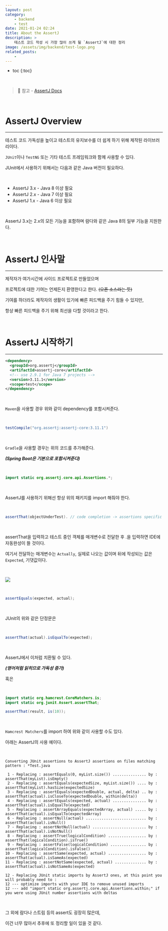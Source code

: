 ```yaml
---
layout: post
category:
    - backend
    - test
date: 2021-01-24 02:24
title: About the AssertJ
description: >
    테스트 코드 작성 시 가장 많이 쓰게 될 `AssertJ`에 대한 정리
image: /assets/img/backend/test-logo.png
related_posts:
    - 
---
```


* toc
{:toc}
  
&nbsp;  

> 📜 참고 - [AssertJ Docs](https://assertj.github.io/doc/)

&nbsp;  

# AssertJ Overview

---

테스트 코드 가독성을 높이고 테스트의 유지보수를 더 쉽게 하기 위해 제작된 라이브러리이다.

`JUnit`이나 `TestNG` 또는 기타 테스트 프레임워크와 함께 사용할 수 있다.

JUnit에서 사용하기 위해서는 다음과 같은 Java 버전이 필요하다.

&nbsp;  

- AssertJ 3.x - Java 8 이상 필요
- AssertJ 2.x - Java 7 이상 필요
- AssertJ 1.x - Java 6 이상 필요

&nbsp;  

AssertJ 3.x는 2.x의 모든 기능을 포함하며 람다와 같은 Java 8의 일부 기능을 지원한다.

&nbsp;  

# AssertJ 인사말

---

제작자가 여가시간에 사이드 프로젝트로 만들었으며

프로젝트에 대한 기여는 언제든지 환영한다고 한다. ~~(오픈 소스라는 뜻)~~

기여를 하더라도 제작자의 생활이 있기에 빠른 피드백을 주기 힘들 수 있지만,

항상 빠른 피드백을 주기 위해 최선을 다할 것이라고 한다.

&nbsp;  

# AssertJ 시작하기

---

```xml
<dependency>
  <groupId>org.assertj</groupId>
  <artifactId>assertj-core</artifactId>
  <!-- use 2.9.1 for Java 7 projects -->
  <version>3.11.1</version>
  <scope>test</scope>
</dependency>
```

&nbsp;  

`Maven`을 사용할 경우 위와 같이 dependency를 포함시켜준다.

&nbsp;  

```groovy
testCompile("org.assertj:assertj-core:3.11.1")
```

&nbsp;  

`Gradle`을 사용할 경우는 위의 코드를 추가해준다.

***(Spring Boot은 기본으로 포함시켜준다)***

&nbsp;  

```java
import static org.assertj.core.api.Assertions.*;
```

&nbsp;  

AssertJ를 사용하기 위해선 항상 위의 패키지를 import 해줘야 한다.

&nbsp;  

```java
assertThat(objectUnderTest). // code completion -> assertions specific to objectUnderTest
```

&nbsp;  

assertThat을 입력하고 테스트 중인 객체를 매개변수로 전달한 후 .을 입력하면 IDE에 자동완성이 뜰 것이다.

여기서 전달하는 매개변수는 `Actually`, 실제로 나오는 값이며 뒤에 작성되는 값은 `Expected`, 기댓값이다.

&nbsp;  

![](https://img1.daumcdn.net/thumb/R1280x0/?scode=mtistory2&fname=https%3A%2F%2Fblog.kakaocdn.net%2Fdn%2FZIy2M%2FbtqUo8SaOZr%2FwtQ0w8RyQLZkqKTFIxjffk%2Fimg.png)

&nbsp;  

```java
assertEquals(expected, actual);
```

&nbsp;  

JUnit의 위와 같은 단정문은

&nbsp;  

```java
assertThat(actual).isEqualTo(expected);
```

&nbsp;  

AssertJ에서 이처럼 치환될 수 있다.

***(영어처럼 읽히므로 가독성 증가)***

혹은

&nbsp;  

```java
import static org.hamcrest.CoreMatchers.is;
import static org.junit.Assert.assertThat;

assertThat(result, is(10));
```

&nbsp;  

`Hamcrest Matchers`를 import 하여 위와 같이 사용할 수도 있다.

아래는 AssertJ의 사용 예이다.

&nbsp;  

```text
Converting JUnit assertions to AssertJ assertions on files matching pattern : *Test.java

 1 - Replacing : assertEquals(0, myList.size()) ............... by : assertThat(myList).isEmpty()
 2 - Replacing : assertEquals(expectedSize, myList.size()) .... by : assertThat(myList).hasSize(expectedSize)
 3 - Replacing : assertEquals(expectedDouble, actual, delta) .. by : assertThat(actual).isCloseTo(expectedDouble, within(delta))
 4 - Replacing : assertEquals(expected, actual) ............... by : assertThat(actual).isEqualTo(expected)
 5 - Replacing : assertArrayEquals(expectedArray, actual) ..... by : assertThat(actual).isEqualTo(expectedArray)
 6 - Replacing : assertNull(actual) ........................... by : assertThat(actual).isNull()
 7 - Replacing : assertNotNull(actual) ........................ by : assertThat(actual).isNotNull()
 8 - Replacing : assertTrue(logicalCondition) ................. by : assertThat(logicalCondition).isTrue()
 9 - Replacing : assertFalse(logicalCondition) ................ by : assertThat(logicalCondition).isFalse()
10 - Replacing : assertSame(expected, actual) ................. by : assertThat(actual).isSameAs(expected)
11 - Replacing : assertNotSame(expected, actual) .............. by : assertThat(actual).isNotSameAs(expected)

12 - Replacing JUnit static imports by AssertJ ones, at this point you will probably need to :
12 --- optimize imports with your IDE to remove unused imports
12 --- add "import static org.assertj.core.api.Assertions.within;" if you were using JUnit number assertions with deltas
```

&nbsp;  

그 외에 람다나 스트림 등의 assert도 굉장히 많은데,

이건 너무 많아서 추후에 또 정리할 일이 있을 것 같다.

&nbsp;  
